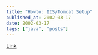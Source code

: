 ```yaml
---
title: "Howto: IIS/Tomcat Setup"
published_at: 2002-03-17
date: 2002-03-17
tags: ["java", "posts"]
---
```

[Link](http://members.ozemail.com.au/~lampante/howto/tomcat/iisnt/index.html)